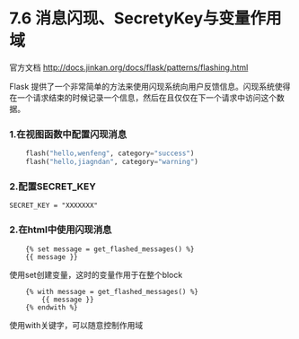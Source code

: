 # 7.6 消息闪现、SecretyKey与变量作用域

官方文档 http://docs.jinkan.org/docs/flask/patterns/flashing.html

Flask 提供了一个非常简单的方法来使用闪现系统向用户反馈信息。闪现系统使得在一个请求结束的时候记录一个信息，然后在且仅仅在下一个请求中访问这个数据。

### 1.在视图函数中配置闪现消息
```python
    flash("hello,wenfeng", category="success")
    flash("hello,jiagndan", category="warning")
```

### 2.配置SECRET_KEY
```
SECRET_KEY = "XXXXXXX"
```

### 2.在html中使用闪现消息
```
    {% set message = get_flashed_messages() %}
    {{ message }}
```
使用set创建变量，这时的变量作用于在整个block

```
    {% with message = get_flashed_messages() %}
        {{ message }}
    {% endwith %}
```

使用with关键字，可以随意控制作用域